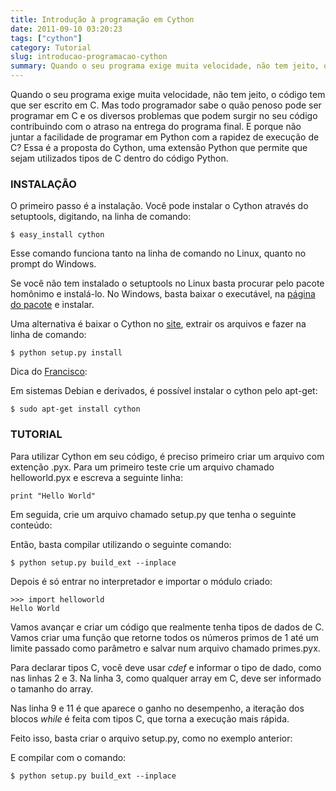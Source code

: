 ```yaml
---
title: Introdução à programação em Cython
date: 2011-09-10 03:20:23
tags: ["cython"]
category: Tutorial
slug: introducao-programacao-cython
summary: Quando o seu programa exige muita velocidade, não tem jeito, o código tem que ser escrito em C. Mas todo programador sabe o quão penoso pode ser programar em C e os diversos problemas que podem surgir no seu código contribuindo com o atraso na entrega do programa final. E porque não juntar a facilidade de programar em Python com a rapidez de execução de C? Essa é a proposta do Cython, uma extensão Python que permite que sejam utilizados tipos de C dentro do código Python.
---
```


Quando o seu programa exige muita velocidade, não tem jeito, o código tem que ser escrito em C. Mas todo programador sabe o quão penoso pode ser programar em C e os diversos problemas que podem surgir no seu código contribuindo com o atraso na entrega do programa final. E porque não juntar a facilidade de programar em Python com a rapidez de execução de C? Essa é a proposta do Cython, uma extensão Python que permite que sejam utilizados tipos de C dentro do código Python.

### INSTALAÇÃO

O primeiro passo é a instalação. Você pode instalar o Cython através do setuptools, digitando, na linha de comando:

    $ easy_install cython

Esse comando funciona tanto na linha de comando no Linux, quanto no prompt do Windows.

Se você não tem instalado o setuptools no Linux basta procurar pelo pacote homônimo e instalá-lo. No Windows, basta baixar o executável, na [página do pacote](http://pypi.python.org/pypi/setuptools#windows) e instalar.

Uma alternativa é baixar o Cython no [site](http://www.cython.org), extrair os arquivos e fazer na linha de comando:

    $ python setup.py install

Dica do [Francisco](http://frsoares.wordpress.com/):

Em sistemas Debian e derivados, é possível instalar o cython pelo apt-get:

    $ sudo apt-get install cython

### TUTORIAL

Para utilizar Cython em seu código, é preciso primeiro criar um arquivo com extenção .pyx. Para um primeiro teste crie um arquivo chamado helloworld.pyx e escreva a seguinte linha:

    print "Hello World"

Em seguida, crie um arquivo chamado setup.py que tenha o seguinte conteúdo:

Então, basta compilar utilizando o seguinte comando:

    $ python setup.py build_ext --inplace

Depois é só entrar no interpretador e importar o módulo criado:

    >>> import helloworld
    Hello World

Vamos avançar e criar um código que realmente tenha tipos de dados de C. Vamos criar uma função que retorne todos os números primos de 1 até um limite passado como parâmetro e salvar num arquivo chamado primes.pyx.

Para declarar tipos C, você deve usar *cdef* e informar o tipo de dado, como nas linhas 2 e 3. Na linha 3, como qualquer array em C, deve ser informado o tamanho do array.

Nas linha 9 e 11 é que aparece o ganho no desempenho, a iteração dos blocos *while* é feita com tipos C, que torna a execução mais rápida.

Feito isso, basta criar o arquivo setup.py, como no exemplo anterior:

E compilar com o comando:

    $ python setup.py build_ext --inplace
